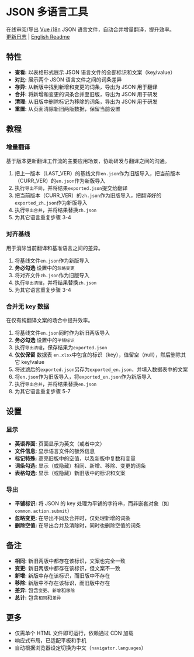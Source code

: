 # JSON 多语言工具

在线审阅/导出 [Vue i18n](https://github.com/intlify/vue-i18n-next) JSON 语言文件，自动合并增量翻译，提升效率。  
[更新日志](CHANGELOG.md) | [English Readme](README.md)

## 特性

- __查看:__ 以表格形式展示 JSON 语言文件的全部标识和文案（key/value）
- __对比:__ 展示两个 JSON 语言文件之间的词条差异
- __存异:__ 从新版中找到新增和变更的词条，导出为 JSON 用于翻译
- __合并:__ 将新增和变更的词条合并至旧版，导出为 JSON 用于研发
- __清理:__ 从旧版中删除标记为移除的词条，导出为 JSON 用于研发
- __重置:__ 从页面清除新旧两版数据，保留当前设置

## 教程

### 增量翻译

基于版本更新翻译工作流的主要应用场景，协助研发与翻译之间的沟通。

1. 把上一版本（LAST_VER）的基线文件`en.json`作为旧版导入，把当前版本（CURR_VER）的`en.json`作为新版导入
2. 执行`导出不同`，并将结果`exported.json`提交给翻译
3. 把当前版本（CURR_VER）的`zh.json`作为旧版导入，把翻译好的`exported_zh.json`作为新版导入
4. 执行`导出合并`，并将结果替换`zh.json`
5. 为其它语言重复步骤 3-4

### 对齐基线

用于消除当前翻译和基准语言之间的差异。

1. 将基线文件`en.json`作为新版导入
2. __务必勾选__ 设置中的`忽略变更`
3. 将对齐文件`zh.json`作为旧版导入
4. 执行`导出清理`，并将结果替换`zh.json`
5. 为其它语言重复步骤 3-4

### 合并无 key 数据

在仅有纯翻译文案的场合中提升效率。

1. 将基线文件`en.json`同时作为新旧两版导入
2. __务必勾选__ 设置中的`平铺标识`
3. 执行`导出清理`，保存结果为`exported.json`
4. __仅仅保留__ 数据表 `en.xlsx`中包含的标识（key），值留空（null），然后删除其它 key/value
5. 将过滤后的`exported.json`另存为`exported_en.json`，并填入数据表中的文案
6. 将`en.json`作为旧版导入，将`exported_en.json`作为新版导入
7. 执行`导出合并`，并将结果替换`en.json`
8. 为其它语言重复步骤 5-7

## 设置

### 显示

- __英语界面:__ 页面显示为英文（或者中文）
- __文件信息:__ 显示语言文件的额外信息
- __标记特殊:__ 高亮旧版中的空值，以及新版中复数和变量
- __词条勾选:__ 显示（或隐藏）相同、新增、移除、变更的词条
- __表格勾选:__ 显示（或隐藏）新旧版中的标识和文案

### 导出

- __平铺标识:__ 将 JSON 的 key 处理为平铺的字符串，而非嵌套对象（如`common.action.submit`）
- __忽略变更:__ 在导出不同及合并时，仅处理新增的词条
- __删除空值:__ 在导出合并及清除时，同时也删除空值的词条

## 备注

- __相同:__ 新旧两版中都存在该标识，文案也完全一致
- __变更:__ 新旧两版中都存在该标识，但文案不一致
- __新增:__ 新版中存在该标识，而旧版中不存在
- __移除:__ 新版中不存在该标识，而旧版中存在
- __差异:__ 包含`变更`、`新增`和`移除`
- __总计:__ 包含`相同`和`差异`

## 更多

- 仅需单个 HTML 文件即可运行，依赖通过 CDN 加载
- 响应式布局，已适配平板和手机
- 自动根据浏览器设定切换为中文（`navigator.languages`）
